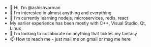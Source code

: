 - 👋 Hi, I’m @ashishvarman
- 👀 I’m interested in almost anything and everything
- 🌱 I’m currently learning nodejs, microservices, redis, react
- My earlier experience has been mostly with C++, Visual Studio, Qt, Linux
- 💞️ I’m looking to collaborate on anything that tickles my fantasy
- 📫 How to reach me - just mail me on gmail or msg me here

<!---
ashishvarman/ashishvarman is a ✨ special ✨ repository because its `README.md` (this file) appears on your GitHub profile.
You can click the Preview link to take a look at your changes.
--->
